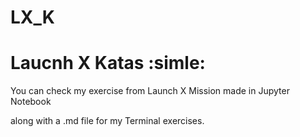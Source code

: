 # LX_K
# Laucnh X Katas :simle:

You can check my exercise from Launch X Mission made in Jupyter Notebook

along with a .md file for my Terminal exercises.
